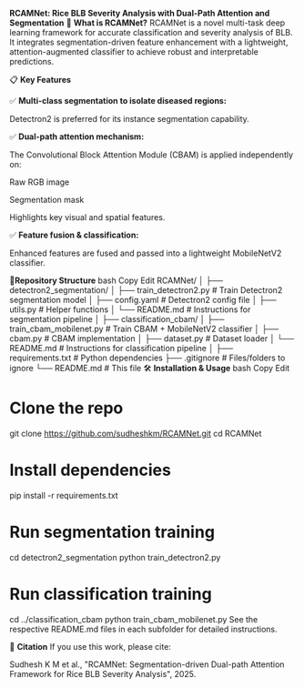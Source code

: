 **RCAMNet: Rice BLB Severity Analysis with Dual-Path Attention and Segmentation**
🌾 **What is RCAMNet?**
RCAMNet is a novel multi-task deep learning framework for accurate classification and severity analysis of BLB.
It integrates segmentation-driven feature enhancement with a lightweight, attention-augmented classifier to achieve robust and interpretable predictions.

📋 **Key Features**

✅ **Multi-class segmentation to isolate diseased regions:**


Detectron2 is preferred for its instance segmentation capability.

✅ **Dual-path attention mechanism:**

The Convolutional Block Attention Module (CBAM) is applied independently on:

Raw RGB image

Segmentation mask

Highlights key visual and spatial features.

✅ **Feature fusion & classification:**

Enhanced features are fused and passed into a lightweight MobileNetV2 classifier.


📁**Repository Structure**
bash
Copy
Edit
RCAMNet/
│
├── detectron2_segmentation/
│   ├── train_detectron2.py      # Train Detectron2 segmentation model
│   ├── config.yaml              # Detectron2 config file
│   ├── utils.py                 # Helper functions
│   └── README.md                # Instructions for segmentation pipeline
│
├── classification_cbam/
│   ├── train_cbam_mobilenet.py  # Train CBAM + MobileNetV2 classifier
│   ├── cbam.py                  # CBAM implementation
│   ├── dataset.py               # Dataset loader
│   └── README.md                # Instructions for classification pipeline
│
├── requirements.txt             # Python dependencies
├── .gitignore                   # Files/folders to ignore
└── README.md                    # This file
🛠️ **Installation & Usage**
bash
Copy
Edit
# Clone the repo
git clone https://github.com/sudheshkm/RCAMNet.git
cd RCAMNet

# Install dependencies
pip install -r requirements.txt

# Run segmentation training
cd detectron2_segmentation
python train_detectron2.py

# Run classification training
cd ../classification_cbam
python train_cbam_mobilenet.py
See the respective README.md files in each subfolder for detailed instructions.

📜 **Citation**
If you use this work, please cite:

Sudhesh K M et al., "RCAMNet: Segmentation-driven Dual-path Attention Framework for Rice BLB Severity Analysis", 2025.
